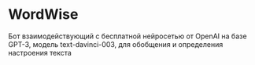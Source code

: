 # WordWise
Бот взаимодействующий с бесплатной нейросетью от OpenAI на базе GPT-3, модель text-davinci-003, для обобщения и определения настроения текста
